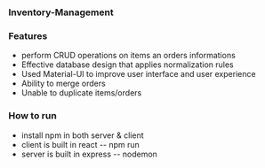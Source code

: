 ### Inventory-Management

### Features
* perform CRUD operations on items an orders informations
* Effective database design that applies normalization rules
* Used Material-UI to improve user interface and user experience
* Ability to merge orders
* Unable to duplicate items/orders

### How to run
* install npm in both server & client
* client is built in react -- npm run
* server is built in express -- nodemon


